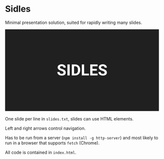 # Sidles
Minimal presentation solution, suited for rapidly writing many slides.

![Example](https://raw.githubusercontent.com/thank-etc-ok/sidles/master/example.gif)

One slide per line in `slides.txt`, slides can use HTML elements.

Left and right arrows control navigation.

Has to be run from a server (`npm install -g http-server`) and most likely to run in a browser that supports `fetch` (Chrome).

All code is contained in `index.html`.
